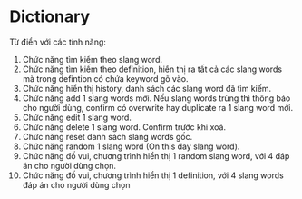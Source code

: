 # Dictionary
Từ điển với các tính năng:
1. Chức năng tìm kiếm theo slang word. 
2. Chức năng tìm kiếm theo definition, hiển thị ra tất cả các slang words mà trong 
defintion có chứa keyword gõ vào. 
3. Chức năng hiển thị history, danh sách các slang word đã tìm kiếm. 
4. Chức năng add 1 slang words mới. Nếu slang words trùng thì thông báo cho người 
dùng, confirm có overwrite hay duplicate ra 1 slang word mới. 
5. Chức năng edit 1 slang word. 
6. Chức năng delete 1 slang word. Confirm trước khi xoá. 
7. Chức năng reset danh sách slang words gốc. 
8. Chức năng random 1 slang word (On this day slang word). 
9. Chức năng đố vui, chương trình hiển thị 1 random slang word, với 4 đáp án cho 
người dùng chọn.
10. Chức năng đố vui, chương trình hiển thị 1 definition, với 4 slang words đáp án cho 
người dùng chọn
